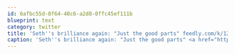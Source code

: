 ```yaml
---
id: 6afbc55d-8f64-40c6-a2d8-0ffc45ef111b
blueprint: text
category: twitter
title: 'Seth''s brilliance again: "Just the good parts" feedly.com/k/121RHax'
caption: 'Seth''s brilliance again: "Just the good parts" <a href="http://feedly.com/k/121RHax" title="http://feedly.com/k/121RHax" class="link link_untco">feedly.com/k/121RHax</a>'
---
```

